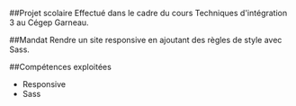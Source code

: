 ##Projet scolaire
Effectué dans le cadre du cours Techniques d'intégration 3 au Cégep Garneau.

##Mandat 
Rendre un site responsive en ajoutant des règles de style avec Sass.

##Compétences exploitées
* Responsive
* Sass
